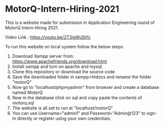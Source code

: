 # MotorQ-Intern-Hiring-2021

This is a website made for submission in Application Engineering round of MotorQ Intern Hiring 2021.

Video Link : https://youtu.be/2T3ig9h2bYc

To run this website on local system follow the below steps:

1) Download Xampp server from: https://www.apachefriends.org/download.html
2) Install xampp and turn on apache and mysql.
3) Clone this repository or download the source code
4) Save the downloaded folder in xampp>htdocs and rename the folder "motorQ"
5) Now go to "localhost/phpmyadmin" from browser and create a database named MotorQ
6) Now in the database click on sql and copy paste the contents of motorq.sql
7) The website is all set to run at "localhost/motorQ"
8) You can use Username="admin1" and Password="Admin@123" to sign-in directly or register using your own credentials.
